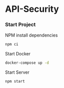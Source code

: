 # API-Security

### Start Project

NPM install dependencies
```sh
npm ci
```

Start Docker
```sh
docker-compose up -d
```

Start Server
```sh
npm start
```